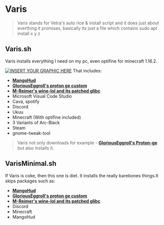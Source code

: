 # Varis
> Varis stands for Vetra's auto rice & install script and it does just about everthing it promises, basically its just a file which contains sudo apt install x y z 
## Varis.sh
Varis installs everything I need on my pc, even optifine for minecraft 1.16.2.  

[![INSERT YOUR GRAPHIC HERE](https://media.discordapp.net/attachments/334004876596084737/759173430074540072/unknown.png?width=1194&height=671)]()
That includes:
- <a href="https://github.com/flightlessmango/MangoHud" target="_blank">**MangoHud**</a>
- <a href="https://github.com/GloriousEggroll/proton-ge-custom" target="_blank">**GloriousEggroll's proton ge custom**</a>
- <a href="https://github.com/M-Reimer/wine-lol" target="_blank">**M-Reimer's wine-lol and its patched glibc**</a>
- Microsoft Visual Code Studio
- Cava, spotify
- Discord
- Ukuu
- Minecraft (With optifine included)
- 3 Variants of Arc-Black 
- Steam
- gnome-tweak-tool
> Varis not only downloads for example - <a href="https://github.com/GloriousEggroll/proton-ge-custom" target="_blank">**GloriousEggroll's Proton-ge**</a>
but also installs it.
## VarisMinimal.sh
If Varis is coke, then this one is diet. It installs the really barebones things.It skips packages such as:
- <a href="https://github.com/flightlessmango/MangoHud" target="_blank">**MangoHud**</a>
- <a href="https://github.com/GloriousEggroll/proton-ge-custom" target="_blank">**GloriousEggroll's proton ge custom**</a>
- <a href="https://github.com/M-Reimer/wine-lol" target="_blank">**M-Reimer's wine-lol and its patched glibc**</a>
- Discord
- Minecraft
- MangoHud
